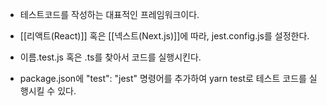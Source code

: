 - 테스트코드를 작성하는 대표적인 프레임워크이다.

- [[리액트(React)]] 혹은 [[넥스트(Next.js)]]에 따라, jest.config.js를 설정한다.

- 이름.test.js 혹은 .ts를 찾아서 코드를 실행시킨다.
- package.json에 "test": "jest" 명령어를 추가하여 yarn test로 테스트 코드를 실행시킬 수 있다.
